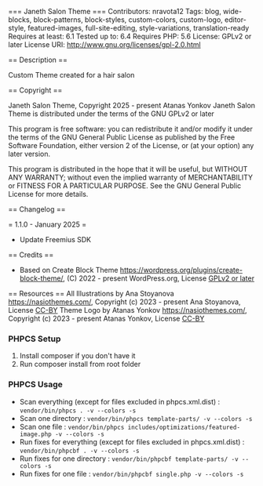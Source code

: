 === Janeth Salon Theme ===
Contributors: nravota12
Tags: blog, wide-blocks, block-patterns, block-styles, custom-colors, custom-logo, editor-style, featured-images, full-site-editing, style-variations, translation-ready
Requires at least: 6.1
Tested up to: 6.4
Requires PHP: 5.6
License: GPLv2 or later
License URI: http://www.gnu.org/licenses/gpl-2.0.html

== Description ==

Custom Theme created for a hair salon

== Copyright ==

Janeth Salon Theme, Copyright 2025 - present Atanas Yonkov
Janeth Salon Theme is distributed under the terms of the GNU GPLv2 or later

This program is free software: you can redistribute it and/or modify
it under the terms of the GNU General Public License as published by
the Free Software Foundation, either version 2 of the License, or
(at your option) any later version.

This program is distributed in the hope that it will be useful,
but WITHOUT ANY WARRANTY; without even the implied warranty of
MERCHANTABILITY or FITNESS FOR A PARTICULAR PURPOSE. See the
GNU General Public License for more details.

== Changelog ==

= 1.1.0 - January 2025 =
* Update Freemius SDK

== Credits ==
* Based on Create Block Theme https://wordpress.org/plugins/create-block-theme/, (C) 2022 - present WordPress.org, License [GPLv2 or later](https://www.gnu.org/licenses/gpl-2.0.html)

== Resources ==
All Illustrations by Ana Stoyanova https://nasiothemes.com/, Copyright (c) 2023 - present Ana Stoyanova, License [CC-BY](https://creativecommons.org/licenses/by/4.0/)
Theme Logo by Atanas Yonkov https://nasiothemes.com/, Copyright (c) 2023 - present Atanas Yonkov, License [CC-BY](https://creativecommons.org/licenses/by/4.0/)

### PHPCS Setup
1. Install composer if you don't have it
2. Run composer install from root folder

### PHPCS Usage
* Scan everything (except for files excluded in phpcs.xml.dist) : `vendor/bin/phpcs . -v --colors -s`
* Scan one directory : `vendor/bin/phpcs template-parts/ -v --colors -s`
* Scan one file : `vendor/bin/phpcs includes/optimizations/featured-image.php -v --colors -s`
* Run fixes for everything (except for files excluded in phpcs.xml.dist) : `vendor/bin/phpcbf . -v --colors -s`
* Run fixes for one directory : `vendor/bin/phpcbf template-parts/ -v --colors -s`
* Run fixes for one file : `vendor/bin/phpcbf single.php -v --colors -s`
